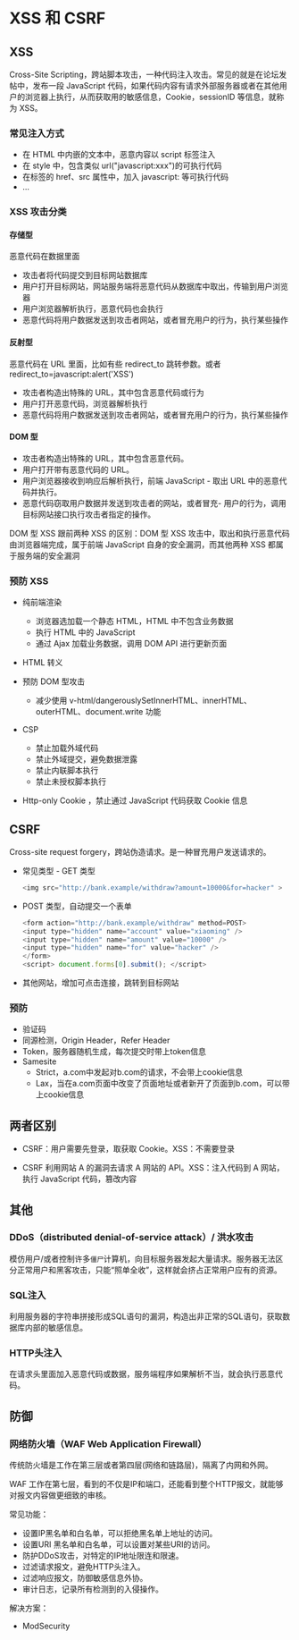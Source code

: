 # XSS 和 CSRF

## XSS

Cross-Site Scripting，跨站脚本攻击，一种代码注入攻击。常见的就是在论坛发帖中，发布一段 JavaScript 代码，如果代码内容有请求外部服务器或者在其他用户的浏览器上执行，从而获取用的敏感信息，Cookie，sessionID 等信息，就称为 XSS。

### 常见注入方式

- 在 HTML 中内嵌的文本中，恶意内容以 script 标签注入
- 在 style 中，包含类似 url("javascript:xxx")的可执行代码
- 在标签的 href、src 属性中，加入 javascript: 等可执行代码
- ...

### XSS 攻击分类

#### 存储型

恶意代码在数据里面

- 攻击者将代码提交到目标网站数据库
- 用户打开目标网站，网站服务端将恶意代码从数据库中取出，传输到用户浏览器
- 用户浏览器解析执行，恶意代码也会执行
- 恶意代码将用户数据发送到攻击者网站，或者冒充用户的行为，执行某些操作

#### 反射型

恶意代码在 URL 里面，比如有些 redirect_to 跳转参数。或者 redirect_to=javascript:alert('XSS')

- 攻击者构造出特殊的 URL，其中包含恶意代码或行为
- 用户打开恶意代码，浏览器解析执行
- 恶意代码将用户数据发送到攻击者网站，或者冒充用户的行为，执行某些操作

#### DOM 型

- 攻击者构造出特殊的 URL，其中包含恶意代码。
- 用户打开带有恶意代码的 URL。
- 用户浏览器接收到响应后解析执行，前端 JavaScript - 取出 URL 中的恶意代码并执行。
- 恶意代码窃取用户数据并发送到攻击者的网站，或者冒充- 用户的行为，调用目标网站接口执行攻击者指定的操作。

DOM 型 XSS 跟前两种 XSS 的区别：DOM 型 XSS 攻击中，取出和执行恶意代码由浏览器端完成，属于前端 JavaScript 自身的安全漏洞，而其他两种 XSS 都属于服务端的安全漏洞

### 预防 XSS

- 纯前端渲染
  - 浏览器选加载一个静态 HTML，HTML 中不包含业务数据
  - 执行 HTML 中的 JavaScript
  - 通过 Ajax 加载业务数据，调用 DOM API 进行更新页面
- HTML 转义

- 预防 DOM 型攻击

  - 减少使用 v-html/dangerouslySetInnerHTML、innerHTML、outerHTML、document.write 功能

- CSP
  - 禁止加载外域代码
  - 禁止外域提交，避免数据泄露
  - 禁止内联脚本执行
  - 禁止未授权脚本执行
- Http-only Cookie ，禁止通过 JavaScript 代码获取 Cookie 信息


## CSRF

Cross-site request forgery，跨站伪造请求。是一种冒充用户发送请求的。

- 常见类型 - GET 类型

  ```js
  <img src="http://bank.example/withdraw?amount=10000&for=hacker" >
  ```

- POST 类型，自动提交一个表单

  ```js
  <form action="http://bank.example/withdraw" method=POST>
  <input type="hidden" name="account" value="xiaoming" />
  <input type="hidden" name="amount" value="10000" />
  <input type="hidden" name="for" value="hacker" />
  </form>
  <script> document.forms[0].submit(); </script>
    ```

 - 其他网站，增加可点击连接，跳转到目标网站

### 预防
- 验证码
- 同源检测，Origin Header，Refer Header
- Token，服务器随机生成，每次提交时带上token信息
- Samesite
    - Strict，a.com中发起对b.com的请求，不会带上cookie信息
    - Lax，当在a.com页面中改变了页面地址或者新开了页面到b.com，可以带上cookie信息

## 两者区别

- CSRF：用户需要先登录，取获取 Cookie。XSS：不需要登录

- CSRF 利用网站 A 的漏洞去请求 A 网站的 API。XSS：注入代码到 A 网站，执行 JavaScript 代码，篡改内容


## 其他

### DDoS（distributed denial-of-service attack）/ 洪水攻击

模仿用户/或者控制许多`僵尸`计算机，向目标服务器发起大量请求。服务器无法区分正常用户和黑客攻击，只能“照单全收”，这样就会挤占正常用户应有的资源。

### SQL注入

利用服务器的字符串拼接形成SQL语句的漏洞，构造出非正常的SQL语句，获取数据库内部的敏感信息。

### HTTP头注入

在请求头里面加入恶意代码或数据，服务端程序如果解析不当，就会执行恶意代码。

## 防御

### 网络防火墙（WAF Web Application Firewall）

传统防火墙是工作在第三层或者第四层(网络和链路层)，隔离了内网和外网。

WAF 工作在第七层，看到的不仅是IP和端口，还能看到整个HTTP报文，就能够对报文内容做更细致的审核。

常见功能：

- 设置IP黑名单和白名单，可以拒绝黑名单上地址的访问。
- 设置URI 黑名单和白名单，可以设置对某些URI的访问。
- 防护DDoS攻击，对特定的IP地址限连和限速。
- 过滤请求报文，避免HTTP头注入。
- 过滤响应报文，防御敏感信息外协。
- 审计日志，记录所有检测到的入侵操作。

解决方案：

- ModSecurity
